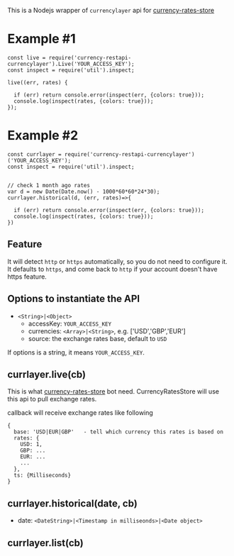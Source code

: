 
This is a Nodejs wrapper of `currencylayer` api for [currency-rates-store](https://www.npmjs.com/package/currency-rates-store)


# Example #1

```
const live = require('currency-restapi-currencylayer').Live('YOUR_ACCESS_KEY');
const inspect = require('util').inspect;

live((err, rates) {
  
  if (err) return console.error(inspect(err, {colors: true}));
  console.log(inspect(rates, {colors: true}));
});
```


# Example #2

```
const currlayer = require('currency-restapi-currencylayer')('YOUR_ACCESS_KEY');
const inspect = require('util').inspect;


// check 1 month ago rates
var d = new Date(Date.now() - 1000*60*60*24*30);  
currlayer.historical(d, (err, rates)=>{

  if (err) return console.error(inspect(err, {colors: true}));
  console.log(inspect(rates, {colors: true}));
})
```

## Feature
It will detect `http` or `https` automatically, so you do not need to configure it. It defaults to `https`, and come back to `http` if your account doesn't have https feature.

## Options to instantiate the API
- `<String>|<Object>`
  - accessKey: `YOUR_ACCESS_KEY`
  - currencies: `<Array>|<String>`, e.g. ['USD','GBP','EUR']
  - source: the exchange rates base, default to `USD`
  
If options is a string, it means `YOUR_ACCESS_KEY`.

## currlayer.live(cb)

This is what [currency-rates-store](https://www.npmjs.com/package/currency-rates-store)  bot need. CurrencyRatesStore will use this api to pull exchange rates.

callback will receive exchange rates like following

```
{
  base: 'USD|EUR|GBP'   - tell which currency this rates is based on
  rates: {
    USD: 1,             
    GBP: ...
    EUR: ...
    ...
  },
  ts: {Milliseconds}
}
```



## currlayer.historical(date, cb)

- date: `<DateString>|<Timestamp in milliseonds>|<Date object>`


## currlayer.list(cb)
